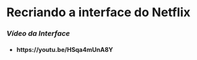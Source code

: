 <h1 font-size="30px">Recriando a interface do Netflix</h1>


<h3 font-size="10px"><em>Vídeo da Interface</em></h3>
  <ul>
    <li>
      <h4>https://youtu.be/HSqa4mUnA8Y</h4>
    </li>
 </ul>
 




 
 
